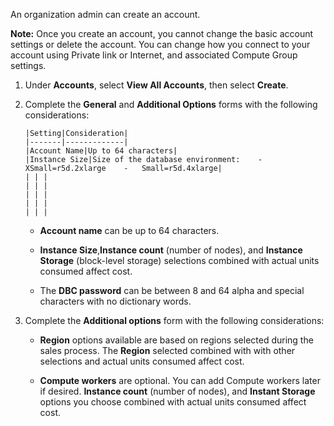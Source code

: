 
An organization admin can create an account.

**Note:** Once you create an account, you cannot change the basic account settings or delete the account. You can change how you connect to your account using Private link or Internet, and associated Compute Group settings.

1.  Under **Accounts**, select **View All Accounts**, then select **Create**.

1.  Complete the **General** and **Additional Options** forms with the following considerations:

        |Setting|Consideration|
        |-------|-------------|
        |Account Name|Up to 64 characters|
        |Instance Size|Size of the database environment:    -   XSmall=r5d.2xlarge    -   Small=r5d.4xlarge|
        | | |
        | | |
        | | |
        | | |
        | | |
    

    -   **Account name** can be up to 64 characters.

    -   **Instance Size**,**Instance count** (number of nodes), and **Instance Storage** (block-level storage) selections combined with actual units consumed affect cost.

    -   The **DBC password** can be between 8 and 64 alpha and special characters with no dictionary words.

1.  Complete the **Additional options** form with the following considerations:

    -   **Region** options available are based on regions selected during the sales process. The **Region** selected combined with with other selections and actual units consumed affect cost.

    -   **Compute workers** are optional. You can add Compute workers later if desired. **Instance count** (number of nodes), and **Instant Storage** options you choose combined with actual units consumed affect cost.


